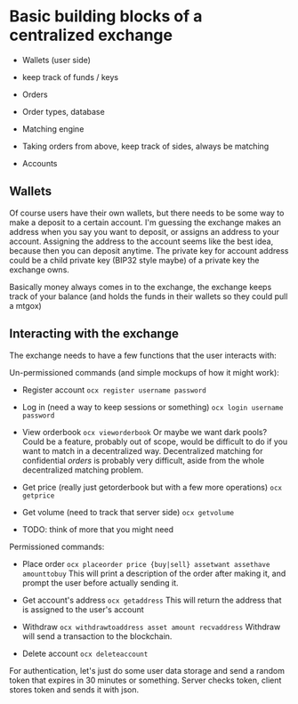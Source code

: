 # Basic building blocks of a centralized exchange

 - Wallets (user side)
  - keep track of funds / keys

 - Orders
  - Order types, database

 - Matching engine
  - Taking orders from above, keep track of sides, always be matching

 - Accounts

## Wallets

Of course users have their own wallets, but there needs to be some way to make a deposit to a certain account.
I'm guessing the exchange makes an address when you say you want to deposit, or assigns an address to your account. Assigning the address to the account seems like the best idea, because then you can deposit anytime. The private key for account address could be a child private key (BIP32 style maybe) of a private key the exchange owns.

Basically money always comes in to the exchange, the exchange keeps track of your balance (and holds the funds in their wallets so they could pull a mtgox)

## Interacting with the exchange
The exchange needs to have a few functions that the user interacts with:

Un-permissioned commands (and simple mockups of how it might work):

 - Register account
`ocx register username password`

 - Log in (need a way to keep sessions or something)
`ocx login username password`

 - View orderbook
`ocx vieworderbook`
Or maybe we want dark pools? Could be a feature, probably out of scope, would be difficult to do if you want to match in a decentralized way. Decentralized matching for confidential _orders_ is probably very difficult, aside from the whole decentralized matching problem.
 - Get price (really just getorderbook but with a few more operations)
`ocx getprice`

- Get volume (need to track that server side)
`ocx getvolume`

 - TODO: think of more that you might need

Permissioned commands:

 - Place order
`ocx placeorder price {buy|sell} assetwant assethave amounttobuy`
This will print a description of the order after making it, and prompt the user before actually sending it.

 - Get account's address
`ocx getaddress`
This will return the address that is assigned to the user's account

 - Withdraw
`ocx withdrawtoaddress asset amount recvaddress`
Withdraw will send a transaction to the blockchain.

 - Delete account
`ocx deleteaccount`

For authentication, let's just do some user data storage and send a random token that expires in 30 minutes or something. Server checks token, client stores token and sends it with json.
